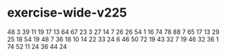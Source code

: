 # exercise-wide-v225
48
3
39
11
19
17
13
64
67
23
3
27
14
7
26
26
54
1
16
74
78
88
7
65
17
13
29
25
18
54
19
48
7
36
18
10
14
22
33
24
6
46
50
72
19
43
32
7
19
46
32
36
1
74
52
11
24
36
44
24
